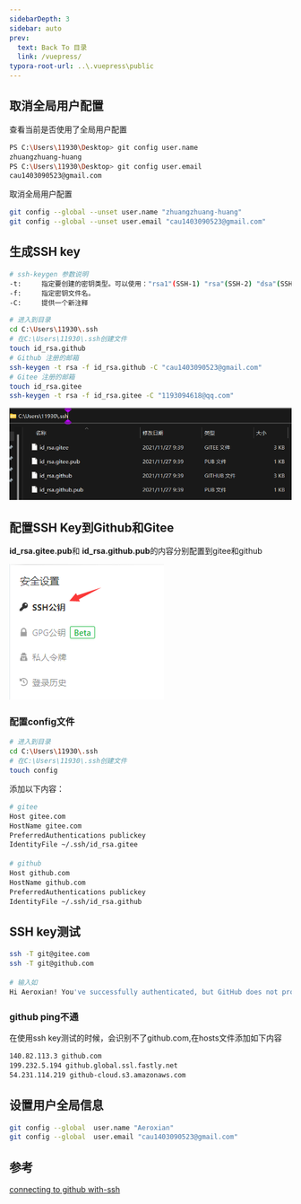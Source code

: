```yaml
---
sidebarDepth: 3
sidebar: auto
prev:
  text: Back To 目录
  link: /vuepress/
typora-root-url: ..\.vuepress\public
---
```




## 取消全局用户配置

查看当前是否使用了全局用户配置

```sh
PS C:\Users\11930\Desktop> git config user.name
zhuangzhuang-huang
PS C:\Users\11930\Desktop> git config user.email
cau1403090523@gmail.com
```

取消全局用户配置

```sh
git config --global --unset user.name "zhuangzhuang-huang"
git config --global --unset user.email "cau1403090523@gmail.com"
```



## 生成SSH key

```sh
# ssh-keygen 参数说明
-t:		指定要创建的密钥类型。可以使用："rsa1"(SSH-1) "rsa"(SSH-2) "dsa"(SSH-2)
-f:		指定密钥文件名。
-C:		提供一个新注释
```

```sh
# 进入到目录
cd C:\Users\11930\.ssh
# 在C:\Users\11930\.ssh创建文件 
touch id_rsa.github
# Github 注册的邮箱
ssh-keygen -t rsa -f id_rsa.github -C "cau1403090523@gmail.com"
# Gitee 注册的邮箱
touch id_rsa.gitee
ssh-keygen -t rsa -f id_rsa.gitee -C "1193094618@qq.com" 
```

![202111271126733](/images/vuepress/202111271126733.png)

## 配置SSH Key到Github和Gitee

**id_rsa.gitee.pub**和 **id_rsa.github.pub**的内容分别配置到gitee和github

![202111271126276](/images/vuepress/202111271126276.png)

### 配置config文件

```sh
# 进入到目录
cd C:\Users\11930\.ssh
# 在C:\Users\11930\.ssh创建文件 
touch config
```
添加以下内容：

```sh
# gitee
Host gitee.com
HostName gitee.com
PreferredAuthentications publickey
IdentityFile ~/.ssh/id_rsa.gitee

# github
Host github.com
HostName github.com
PreferredAuthentications publickey
IdentityFile ~/.ssh/id_rsa.github
```



## SSH key测试

```sh
ssh -T git@gitee.com
ssh -T git@github.com

# 输入如
Hi Aeroxian! You've successfully authenticated, but GitHub does not provide shell access.
```

### github ping不通

在使用ssh key测试的时候，会识别不了github.com,在hosts文件添加如下内容

```sh
140.82.113.3 github.com
199.232.5.194 github.global.ssl.fastly.net
54.231.114.219 github-cloud.s3.amazonaws.com
```



## 设置用户全局信息

```sh
git config --global  user.name "Aeroxian"
git config --global  user.email "cau1403090523@gmail.com"
```





## 参考

[connecting to github with-ssh](https://docs.github.com/en/authentication/connecting-to-github-with-ssh/checking-for-existing-ssh-keys)